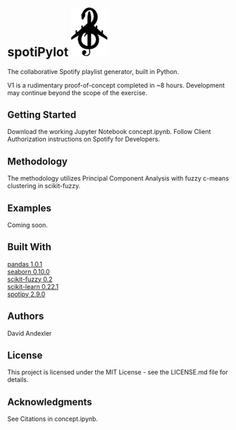 # spotiPylot <img src="images/spotiPylot_github_small.png" width="82">
The collaborative Spotify playlist generator, built in Python.

V1 is a rudimentary proof-of-concept completed in ~8 hours. Development may continue beyond the scope of the exercise.

## Getting Started
Download the working Jupyter Notebook concept.ipynb. Follow Client Authorization instructions on Spotify for Developers.

## Methodology
The methodology utilizes Principal Component Analysis with fuzzy c-means clustering in scikit-fuzzy.

## Examples
Coming soon.

## Built With
<a href = "https://github.com/pandas-dev/pandas"> pandas 1.0.1 </a>
<br> <a href="https://github.com/mwaskom/seaborn"> seaborn 0.10.0 </a>
<br> <a href="https://github.com/scikit-fuzzy/scikit-fuzzy"> scikit-fuzzy 0.2 </a>
<br><a href = "https://github.com/scikit-learn/scikit-learn"> scikit-learn 0.22.1 </a>
<br><a href = "https://github.com/plamere/spotipy"> spotipy 2.9.0 </a>


## Authors
David Andexler

## License
This project is licensed under the MIT License - see the LICENSE.md file for details.

## Acknowledgments
See Citations in concept.ipynb.

